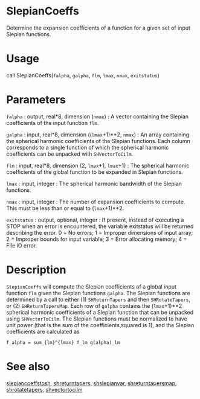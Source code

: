 # SlepianCoeffs

Determine the expansion coefficients of a function for a given set of input Slepian functions.

# Usage

call SlepianCoeffs(`falpha`, `galpha`, `flm`, `lmax`, `nmax`, `exitstatus`)

# Parameters

`falpha` : output, real\*8, dimension (`nmax`)
:   A vector containing the Slepian coefficients of the input function `flm`.

`galpha` : input, real\*8, dimension ((`lmax`+1)**2, `nmax`)
:   An array containing the spherical harmonic coefficients of the Slepian functions. Each column corresponds to a single function of which the spherical harmonic coefficients can be unpacked with `SHVectorToCilm`.

`flm` : input, real\*8, dimension (2, `lmax`+1, `lmax`+1)
:   The spherical harmonic coefficients of the global function to be expanded in Slepian functions.

`lmax` : input, integer
:   The spherical harmonic bandwidth of the Slepian functions.

`nmax` : input, integer
:   The number of expansion coefficients to compute. This must be less than or equal to (`lmax`+1)\*\*2.

`exitstatus` : output, optional, integer
:   If present, instead of executing a STOP when an error is encountered, the variable exitstatus will be returned describing the error. 0 = No errors; 1 = Improper dimensions of input array; 2 = Improper bounds for input variable; 3 = Error allocating memory; 4 = File IO error.

# Description

`SlepianCoeffs` will compute the Slepian coefficients of a global input function `flm` given the Slepian functions `galpha`. The Slepian functions are determined by a call to either (1) `SHReturnTapers` and then `SHRotateTapers`, or (2) `SHReturnTapersMap`. Each row of `galpha` contains the (`lmax`+1)**2 spherical harmonic coefficients of a Slepian function that can be unpacked using `SHVectorToCilm`. The Slepian functions must be normalized to have unit power (that is the sum of the coefficients squared is 1), and the Slepian coefficients are calculated as

`f_alpha = sum_{lm}^{lmax} f_lm g(alpha)_lm`  

# See also

[slepiancoeffstosh](slepiancoeffstosh.html), [shreturntapers](shreturntapers.html), [shslepianvar](shslepianvar.html), [shreturntapersmap](shreturntapersmap.html), [shrotatetapers](shrotatetapers.html), [shvectortocilm](shvectortocilm.html)
